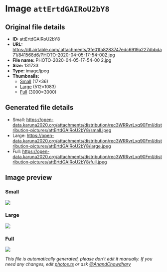 # Image `attErtdGAIRoU2bY8`

## Original file details

- **ID:** attErtdGAIRoU2bY8
- **URL:** https://dl.airtable.com/.attachments/3fe01fa8283747edc6919a227dbbda71/841568d6/PHOTO-2020-04-05-17-54-002.jpg
- **File name:** PHOTO-2020-04-05-17-54-00 2.jpg
- **Size:** 131733
- **Type:** image/jpeg
- **Thumbnails:**
  - [Small](https://dl.airtable.com/.attachmentThumbnails/2ba736ca89894bb84f29a96f4bd52df2/12af580d) (17×36)
  - [Large](https://dl.airtable.com/.attachmentThumbnails/e8b2065c36583a701fdca56b7ba73019/2e458bea) (512×1083)
  - [Full](https://dl.airtable.com/.attachmentThumbnails/14b6faafe12c5f34304432a66bde6b88/f6b70c40) (3000×3000)

## Generated file details

- Small: https://open-data.karuna2020.org/attachments/distribution/rec3WRRvrLxq90FmI/distribution-pictures/attErtdGAIRoU2bY8/small.jpeg
- Large: https://open-data.karuna2020.org/attachments/distribution/rec3WRRvrLxq90FmI/distribution-pictures/attErtdGAIRoU2bY8/large.jpeg
- Full: https://open-data.karuna2020.org/attachments/distribution/rec3WRRvrLxq90FmI/distribution-pictures/attErtdGAIRoU2bY8/full.jpeg

## Image preview

### Small

![](https://open-data.karuna2020.org/attachments/distribution/rec3WRRvrLxq90FmI/distribution-pictures/attErtdGAIRoU2bY8/small.jpeg)

### Large

![](https://open-data.karuna2020.org/attachments/distribution/rec3WRRvrLxq90FmI/distribution-pictures/attErtdGAIRoU2bY8/large.jpeg)

### Full

![](https://open-data.karuna2020.org/attachments/distribution/rec3WRRvrLxq90FmI/distribution-pictures/attErtdGAIRoU2bY8/full.jpeg)

_This file is automatically generated, please don't edit it manually. If you need any changes, edit [photos.ts](/photos.ts) or ask [@AnandChowdhary](https://github.com/AnandChowdhary)_
